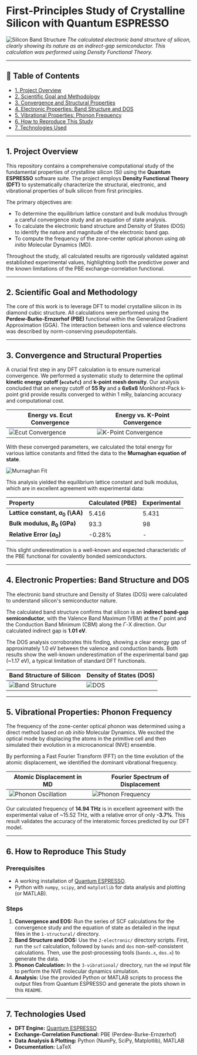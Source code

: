 # First-Principles Study of Crystalline Silicon with Quantum ESPRESSO

![Silicon Band Structure](figure/silicon_band_structure_final.png)
*The calculated electronic band structure of silicon, clearly showing its nature as an indirect-gap semiconductor. This calculation was performed using Density Functional Theory.*

---

## 📖 Table of Contents

-   [1. Project Overview](#1-project-overview)
-   [2. Scientific Goal and Methodology](#2-scientific-goal-and-methodology)
-   [3. Convergence and Structural Properties](#3-convergence-and-structural-properties)
-   [4. Electronic Properties: Band Structure and DOS](#4-electronic-properties-band-structure-and-dos)
-   [5. Vibrational Properties: Phonon Frequency](#5-vibrational-properties-phonon-frequency)
-   [6. How to Reproduce This Study](#6-how-to-reproduce-this-study)
-   [7. Technologies Used](#7-technologies-used)

---

## 1. Project Overview

This repository contains a comprehensive computational study of the fundamental properties of crystalline silicon (Si) using the **Quantum ESPRESSO** software suite. The project employs **Density Functional Theory (DFT)** to systematically characterize the structural, electronic, and vibrational properties of bulk silicon from first principles.

The primary objectives are:
-   To determine the equilibrium lattice constant and bulk modulus through a careful convergence study and an equation of state analysis.
-   To calculate the electronic band structure and Density of States (DOS) to identify the nature and magnitude of the electronic band gap.
-   To compute the frequency of the zone-center optical phonon using *ab initio* Molecular Dynamics (MD).

Throughout the study, all calculated results are rigorously validated against established experimental values, highlighting both the predictive power and the known limitations of the PBE exchange-correlation functional.

---

## 2. Scientific Goal and Methodology

The core of this work is to leverage DFT to model crystalline silicon in its diamond cubic structure. All calculations were performed using the **Perdew-Burke-Ernzerhof (PBE)** functional within the Generalized Gradient Approximation (GGA). The interaction between ions and valence electrons was described by norm-conserving pseudopotentials.

---

## 3. Convergence and Structural Properties

A crucial first step in any DFT calculation is to ensure numerical convergence. We performed a systematic study to determine the optimal **kinetic energy cutoff (`ecutwfc`)** and **k-point mesh density**. Our analysis concluded that an energy cutoff of **55 Ry** and a **6x6x6** Monkhorst-Pack k-point grid provide results converged to within 1 mRy, balancing accuracy and computational cost.

| Energy vs. Ecut Convergence                      | Energy vs. K-Point Convergence                   |
| -------------------------------------------------- | ------------------------------------------------ |
| ![Ecut Convergence](figure/en-ecut_conv_improved.png) | ![K-Point Convergence](figure/en-kpoint_conv_improved.png) |

With these converged parameters, we calculated the total energy for various lattice constants and fitted the data to the **Murnaghan equation of state**.

![Murnaghan Fit](figure/murnaghan_fit_improved.png)

This analysis yielded the equilibrium lattice constant and bulk modulus, which are in excellent agreement with experimental data:

| Property                             | Calculated (PBE) | Experimental |
| :----------------------------------- | :--------------- | :----------- |
| **Lattice constant, $a_0$ (\AA)**      | 5.416            | 5.431        |
| **Bulk modulus, $B_0$ (GPa)**        | 93.3             | 98           |
| **Relative Error ($a_0$)**           | -0.28%           | -            |

This slight underestimation is a well-known and expected characteristic of the PBE functional for covalently bonded semiconductors.

---

## 4. Electronic Properties: Band Structure and DOS

The electronic band structure and Density of States (DOS) were calculated to understand silicon's semiconductor nature.

The calculated band structure confirms that silicon is an **indirect band-gap semiconductor**, with the Valence Band Maximum (VBM) at the $\Gamma$ point and the Conduction Band Minimum (CBM) along the $\Gamma$-X direction. Our calculated indirect gap is **1.01 eV**.

The DOS analysis corroborates this finding, showing a clear energy gap of approximately 1.0 eV between the valence and conduction bands. Both results show the well-known underestimation of the experimental band gap (~1.17 eV), a typical limitation of standard DFT functionals.

| Band Structure of Silicon                           | Density of States (DOS)                                 |
| --------------------------------------------------- | ------------------------------------------------------- |
| ![Band Structure](figure/silicon_band_structure_final.png) | ![DOS](figure/silicon_dos_total_smooth_enhanced.png) |

---

## 5. Vibrational Properties: Phonon Frequency

The frequency of the zone-center optical phonon was determined using a direct method based on *ab initio* Molecular Dynamics. We excited the optical mode by displacing the atoms in the primitive cell and then simulated their evolution in a microcanonical (NVE) ensemble.

By performing a Fast Fourier Transform (FFT) on the time evolution of the atomic displacement, we identified the dominant vibrational frequency.

| Atomic Displacement in MD                             | Fourier Spectrum of Displacement                          |
| ----------------------------------------------------- | --------------------------------------------------------- |
| ![Phonon Oscillation](figure/displacement_time_clean.png) | ![Phonon Frequency](figure/frequency_spectrum.png) |

Our calculated frequency of **14.94 THz** is in excellent agreement with the experimental value of ~15.52 THz, with a relative error of only **-3.7%**. This result validates the accuracy of the interatomic forces predicted by our DFT model.

---

## 6. How to Reproduce This Study

### Prerequisites
-   A working installation of [Quantum ESPRESSO](https://www.quantum-espresso.org/).
-   Python with `numpy`, `scipy`, and `matplotlib` for data analysis and plotting (or MATLAB).

### Steps
1.  **Convergence and EOS:** Run the series of SCF calculations for the convergence study and the equation of state as detailed in the input files in the `1-structural/` directory.
2.  **Band Structure and DOS:** Use the `2-electronic/` directory scripts. First, run the `scf` calculation, followed by `bands` and `dos` non-self-consistent calculations. Then, use the post-processing tools (`bands.x`, `dos.x`) to generate the data.
3.  **Phonon Calculation:** In the `3-vibrational/` directory, run the `md` input file to perform the NVE molecular dynamics simulation.
4.  **Analysis:** Use the provided Python or MATLAB scripts to process the output files from Quantum ESPRESSO and generate the plots shown in this `README`.

---

## 7. Technologies Used

-   **DFT Engine:** [Quantum ESPRESSO](https://www.quantum-espresso.org/)
-   **Exchange-Correlation Functional:** PBE (Perdew-Burke-Ernzerhof)
-   **Data Analysis & Plotting:** Python (NumPy, SciPy, Matplotlib), MATLAB
-   **Documentation:** LaTeX

